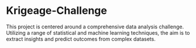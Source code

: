 # Krigeage-Challenge
This project is centered around a comprehensive data analysis challenge. Utilizing a range of statistical and machine learning techniques, the aim is to extract insights and predict outcomes from complex datasets.
